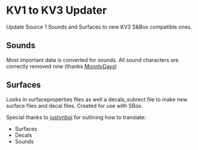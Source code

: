 # KV1 to KV3 Updater
Update Source 1 Sounds and Surfaces to new KV3 S&Box compatible ones.

## Sounds
Most important data is converted for sounds. All sound characters are correctly removed now (thanks [MoonlyDays](https://github.com/MoonlyDays))

## Surfaces
Looks in surfaceproperties files as well a decals_subrect file to make new surface files and decal files.
Created for use with SBox.

Special thanks to [justynboi](https://github.com/justynboi) for outlining how to translate:
- Surfaces
- Decals
- Sounds
